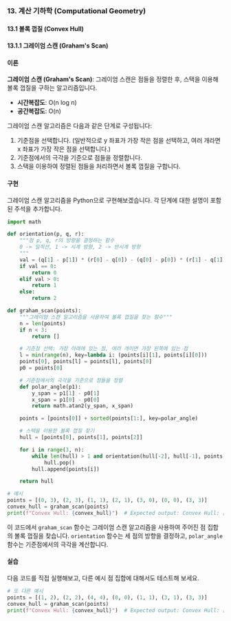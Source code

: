 ### 13. 계산 기하학 (Computational Geometry) 

#### 13.1 볼록 껍질 (Convex Hull)

#### 13.1.1 그레이엄 스캔 (Graham's Scan)

#### 이론
**그레이엄 스캔 (Graham's Scan)**: 그레이엄 스캔은 점들을 정렬한 후, 스택을 이용해 볼록 껍질을 구하는 알고리즘입니다.
- **시간복잡도**: O(n log n)
- **공간복잡도**: O(n)

그레이엄 스캔 알고리즘은 다음과 같은 단계로 구성됩니다:
1. 기준점을 선택합니다. (일반적으로 y 좌표가 가장 작은 점을 선택하고, 여러 개라면 x 좌표가 가장 작은 점을 선택합니다.)
2. 기준점에서의 극각을 기준으로 점들을 정렬합니다.
3. 스택을 이용하여 정렬된 점들을 처리하면서 볼록 껍질을 구합니다.

#### 구현
그레이엄 스캔 알고리즘을 Python으로 구현해보겠습니다. 각 단계에 대한 설명이 포함된 주석을 추가합니다.

```python
import math

def orientation(p, q, r):
    """점 p, q, r의 방향을 결정하는 함수
    0 -> 일직선, 1 -> 시계 방향, 2 -> 반시계 방향
    """
    val = (q[1] - p[1]) * (r[0] - q[0]) - (q[0] - p[0]) * (r[1] - q[1])
    if val == 0:
        return 0
    elif val > 0:
        return 1
    else:
        return 2

def graham_scan(points):
    """그레이엄 스캔 알고리즘을 사용하여 볼록 껍질을 찾는 함수"""
    n = len(points)
    if n < 3:
        return []

    # 기준점 선택: 가장 아래에 있는 점, 여러 개이면 가장 왼쪽에 있는 점
    l = min(range(n), key=lambda i: (points[i][1], points[i][0]))
    points[0], points[l] = points[l], points[0]
    p0 = points[0]

    # 기준점에서의 극각을 기준으로 점들을 정렬
    def polar_angle(p1):
        y_span = p1[1] - p0[1]
        x_span = p1[0] - p0[0]
        return math.atan2(y_span, x_span)

    points = [points[0]] + sorted(points[1:], key=polar_angle)

    # 스택을 이용한 볼록 껍질 찾기
    hull = [points[0], points[1], points[2]]

    for i in range(3, n):
        while len(hull) > 1 and orientation(hull[-2], hull[-1], points[i]) != 2:
            hull.pop()
        hull.append(points[i])

    return hull

# 예시
points = [(0, 3), (2, 3), (1, 1), (2, 1), (3, 0), (0, 0), (3, 3)]
convex_hull = graham_scan(points)
print(f"Convex Hull: {convex_hull}")  # Expected output: Convex Hull: [(0, 0), (3, 0), (3, 3), (0, 3)]
```

이 코드에서 `graham_scan` 함수는 그레이엄 스캔 알고리즘을 사용하여 주어진 점 집합의 볼록 껍질을 찾습니다. `orientation` 함수는 세 점의 방향을 결정하고, `polar_angle` 함수는 기준점에서의 극각을 계산합니다.

#### 실습
다음 코드를 직접 실행해보고, 다른 예시 점 집합에 대해서도 테스트해 보세요.

```python
# 또 다른 예시
points = [(1, 2), (2, 2), (4, 4), (0, 0), (1, 1), (3, 1), (3, 3)]
convex_hull = graham_scan(points)
print(f"Convex Hull: {convex_hull}")  # Expected output: Convex Hull: [(0, 0), (3, 1), (4, 4), (1, 2)]
```
